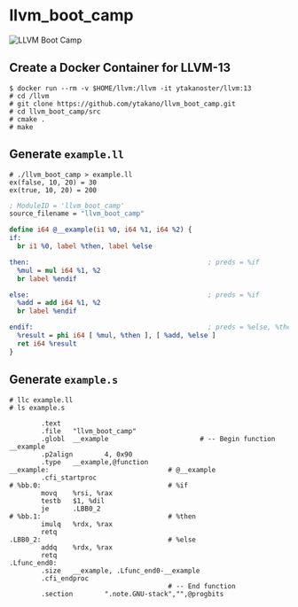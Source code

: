 # llvm_boot_camp

![LLVM Boot Camp](https://upload.wikimedia.org/wikipedia/commons/thumb/2/29/Marine_Corps_drill_instructor_yells_at_recruit.jpg/1920px-Marine_Corps_drill_instructor_yells_at_recruit.jpg)

## Create a Docker Container for LLVM-13

```text
$ docker run --rm -v $HOME/llvm:/llvm -it ytakanoster/llvm:13
# cd /llvm
# git clone https://github.com/ytakano/llvm_boot_camp.git
# cd llvm_boot_camp/src
# cmake .
# make
```

## Generate `example.ll`

```text
# ./llvm_boot_camp > example.ll
ex(false, 10, 20) = 30
ex(true, 10, 20) = 200
```

```llvm
; ModuleID = 'llvm_boot_camp'
source_filename = "llvm_boot_camp"

define i64 @__example(i1 %0, i64 %1, i64 %2) {
if:
  br i1 %0, label %then, label %else

then:                                             ; preds = %if
  %mul = mul i64 %1, %2
  br label %endif

else:                                             ; preds = %if
  %add = add i64 %1, %2
  br label %endif

endif:                                            ; preds = %else, %then
  %result = phi i64 [ %mul, %then ], [ %add, %else ]
  ret i64 %result
}
```

## Generate `example.s`

```text
# llc example.ll
# ls example.s
```

```assembly
        .text
        .file   "llvm_boot_camp"
        .globl  __example                       # -- Begin function __example
        .p2align        4, 0x90
        .type   __example,@function
__example:                              # @__example
        .cfi_startproc
# %bb.0:                                # %if
        movq    %rsi, %rax
        testb   $1, %dil
        je      .LBB0_2
# %bb.1:                                # %then
        imulq   %rdx, %rax
        retq
.LBB0_2:                                # %else
        addq    %rdx, %rax
        retq
.Lfunc_end0:
        .size   __example, .Lfunc_end0-__example
        .cfi_endproc
                                        # -- End function
        .section        ".note.GNU-stack","",@progbits
```
